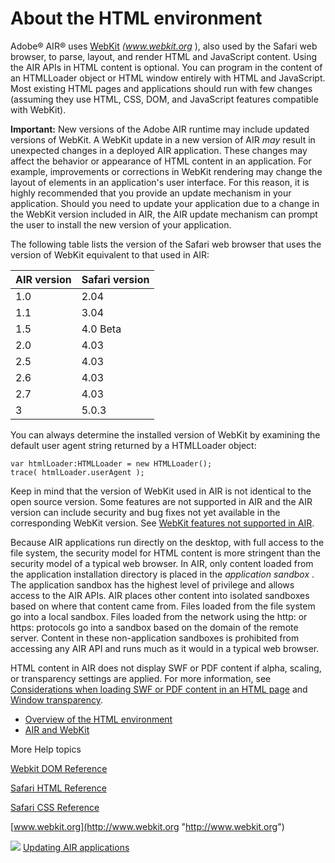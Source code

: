 # About the HTML environment

<div>

Adobe® AIR® uses [WebKit](http://www.webkit.org) _(www.webkit.org_ ), also used
by the Safari web browser, to parse, layout, and render HTML and JavaScript
content. Using the AIR APIs in HTML content is optional. You can program in the
content of an HTMLLoader object or HTML window entirely with HTML and
JavaScript. Most existing HTML pages and applications should run with few
changes (assuming they use HTML, CSS, DOM, and JavaScript features compatible
with WebKit).

**Important:** New versions of the Adobe AIR runtime may include updated
versions of WebKit. A WebKit update in a new version of AIR _may_ result in
unexpected changes in a deployed AIR application. These changes may affect the
behavior or appearance of HTML content in an application. For example,
improvements or corrections in WebKit rendering may change the layout of
elements in an application's user interface. For this reason, it is highly
recommended that you provide an update mechanism in your application. Should you
need to update your application due to a change in the WebKit version included
in AIR, the AIR update mechanism can prompt the user to install the new version
of your application.

The following table lists the version of the Safari web browser that uses the
version of WebKit equivalent to that used in AIR:

<div>

| AIR version | Safari version |
| ----------- | -------------- |
| 1.0         | 2.04           |
| 1.1         | 3.04           |
| 1.5         | 4.0 Beta       |
| 2.0         | 4.03           |
| 2.5         | 4.03           |
| 2.6         | 4.03           |
| 2.7         | 4.03           |
| 3           | 5.0.3          |

</div>

You can always determine the installed version of WebKit by examining the
default user agent string returned by a HTMLLoader object:

    var htmlLoader:HTMLLoader = new HTMLLoader();
    trace( htmlLoader.userAgent );

Keep in mind that the version of WebKit used in AIR is not identical to the open
source version. Some features are not supported in AIR and the AIR version can
include security and bug fixes not yet available in the corresponding WebKit
version. See
[WebKit features not supported in AIR](WSb2ba3b1aad8a27b0-67c0013e126afbe6c4d-8000.html).

Because AIR applications run directly on the desktop, with full access to the
file system, the security model for HTML content is more stringent than the
security model of a typical web browser. In AIR, only content loaded from the
application installation directory is placed in the _application sandbox_ . The
application sandbox has the highest level of privilege and allows access to the
AIR APIs. AIR places other content into isolated sandboxes based on where that
content came from. Files loaded from the file system go into a local sandbox.
Files loaded from the network using the http: or https: protocols go into a
sandbox based on the domain of the remote server. Content in these
non-application sandboxes is prohibited from accessing any AIR API and runs much
as it would in a typical web browser.

HTML content in AIR does not display SWF or PDF content if alpha, scaling, or
transparency settings are applied. For more information, see
[Considerations when loading SWF or PDF content in an HTML page](WS5b3ccc516d4fbf351e63e3d118676a3e36-7ff9.html)
and [Window transparency](WS5b3ccc516d4fbf351e63e3d118676a452d-7fe5.html).

- [Overview of the HTML environment](WS5b3ccc516d4fbf351e63e3d118666ade46-7ec2.html)
- [AIR and WebKit](WS5b3ccc516d4fbf351e63e3d118666ade46-7ec1.html)

</div>

<div>

<div>

More Help topics

</div>

<div>

</div>

[Webkit DOM Reference](http://developer.apple.com/safari/library/documentation/AppleApplications/Reference/WebKitDOMRef/index.html#//apple_ref/doc/uid/TP40006089 "http://developer.apple.com/safari/library/documentation/AppleApplications/Reference/WebKitDOMRef/index.html#//apple_ref/doc/uid/TP40006089")

[Safari HTML Reference](http://developer.apple.com/safari/library/documentation/AppleApplications/Reference/SafariHTMLRef/Introduction.html "http://developer.apple.com/safari/library/documentation/AppleApplications/Reference/SafariHTMLRef/Introduction.html")

[Safari CSS Reference](http://developer.apple.com/safari/library/documentation/AppleApplications/Reference/SafariCSSRef/Introduction.html "http://developer.apple.com/safari/library/documentation/AppleApplications/Reference/SafariCSSRef/Introduction.html")

[www.webkit.org](http://www.webkit.org "http://www.webkit.org")

![](images/airLinkIndicator.png)
[Updating AIR applications](https://help.adobe.com/en_US/air/build/WS5b3ccc516d4fbf351e63e3d118666ade46-7ff2.html "https://help.adobe.com/en_US/air/build/WS5b3ccc516d4fbf351e63e3d118666ade46-7ff2.html")

<div>

</div>

</div>
